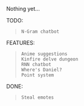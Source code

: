 Nothing yet...

TODO:
> ```
> N-Gram chatbot
> ```

FEATURES:
> ```
> Anime suggestions
> Kinfire delve dungeon
> RNN chatbot
> Where's Daniel?
> Point system
> ```

DONE:
> ```
> Steal emotes
> ```